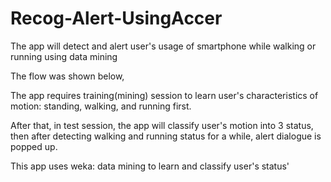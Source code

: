 # Recog-Alert-UsingAccer
The app will detect and alert user's usage of smartphone while walking or running using data mining

The flow was shown below,

The app requires training(mining) session to learn user's characteristics of motion: standing, walking, and running first.

After that, in test session, the app will classify user's motion into 3 status, then after detecting walking and running status for a while, alert dialogue is popped up.

This app uses weka: data mining to learn and classify user's status'
